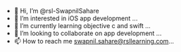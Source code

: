 - 👋 Hi, I’m @rsl-SwapnilSahare
- 👀 I’m interested in iOS app development ...
- 🌱 I’m currently learning objective c and swift ...
- 💞️ I’m looking to collaborate on app development ...
- 📫 How to reach me swapnil.sahare@rsllearning.com...

<!---
rsl-SwapnilSahare/rsl-SwapnilSahare is a ✨ special ✨ repository because its `README.md` (this file) appears on your GitHub profile.
You can click the Preview link to take a look at your changes.
--->
